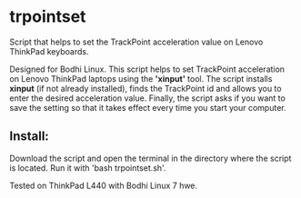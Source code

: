 # trpointset
Script that helps to set the TrackPoint acceleration value on Lenovo ThinkPad keyboards.

Designed for Bodhi Linux. This script helps to set TrackPoint acceleration on Lenovo ThinkPad laptops using the **'xinput'** tool. The script installs **xinput** (if not already installed), finds the TrackPoint id and allows you to enter the desired acceleration value. Finally, the script asks if you want to save the setting so that it takes effect every time you start your computer. 

**Install:**
------------

Download the script and open the terminal in the directory where the script is located. Run it with 'bash trpointset.sh'. 

Tested on ThinkPad L440 with Bodhi Linux 7 hwe. 
